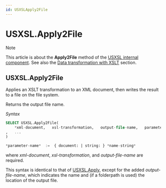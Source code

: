 ```yaml
---
id: USXSLApply2File
---
```


# USXSL.Apply2File



> [!NOTE]
> This article is about the **Apply2File** method of the [USXSL internal component](/docs/Extensions/USXSL_internal_component).
> See also the [Data transformation with XSLT]() section.

## **USXSL.Apply2File**

Applies an XSLT transformation to an XML document, then writes the result to a file on the file system.

Returns the output file name.

*Syntax*

```sql
SELECT USXSL.Apply2File(
    *xml-document,   xsl-transformation,   output-file-name,   parameter-name,   parameter-value*
,   ...
)

*parameter-name*  :=  { document: | string: } *name-string*
```

where *xml-document*, *xsl-transformation*, and *output-file-name* are required.

This syntax is identical to that of [USXSL.Apply](/docs/Extensions/USXSL_internal_component/USXSLApply.md), except for the added *output-file-name*, which indicates the name and (if a folderpath is used) the location of the output file.